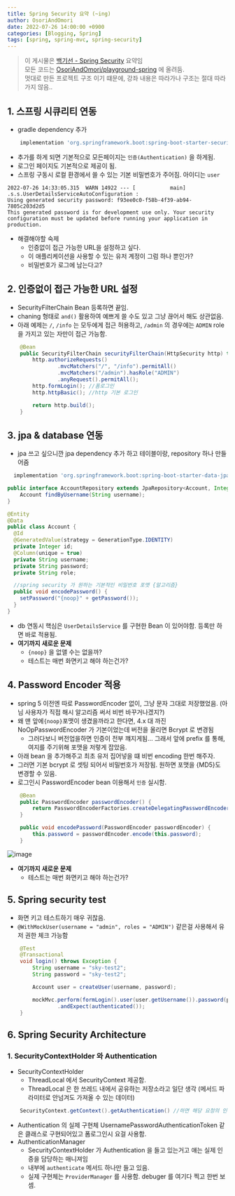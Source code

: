 ```yaml
---
title: Spring Security 요약 (~ing)
author: OsoriAndOmori
date: 2022-07-26 14:00:00 +0900
categories: [Blogging, Spring]
tags: [spring, spring-mvc, spring-security]
---
```


> 이 게시물은 [백기선 - Spring Security](https://www.inflearn.com/course/백기선-스프링-시큐리티) 요약임 <br>
> 모든 코드는 [OsoriAndOmori/playground-spring](https://github.com/OsoriAndOmori/playground-spring/tree/main/applicaion-web-mvc) 에 올려둠. <br>
> 멋대로 만든 프로젝트 구조 이기 떄문에, 강좌 내용은 따라가나 구조는 절대 따라가지 않음..

## 1. 스프링 시큐리티 연동
- gradle dependency 추가

```gradle
    implementation 'org.springframework.boot:spring-boot-starter-security'
```

- 추가를 하게 되면 기본적으로 모든페이지는 `인증(Authentication)` 을 하게됨.
- 로그인 페이지도 기본적으로 제공이 됨.
- 스프링 구동시 로컬 환경에서 쓸 수 있는 기본 비밀번호가 주어짐. 아이디는 `user`

```console
2022-07-26 14:33:05.315  WARN 14922 --- [           main] .s.s.UserDetailsServiceAutoConfiguration :
Using generated security password: f93ee0c0-f58b-4f39-ab94-7805c203d2d5
This generated password is for development use only. Your security configuration must be updated before running your application in production.
```

- 해결해야할 숙제
  - 인증없이 접근 가능한 URL을 설정하고 싶다.
  - 이 애플리케이션을 사용할 수 있는 유저 계정이 그럼 하나 뿐인가?
  - 비밀번호가 로그에 남는다고?

## 2. 인증없이 접근 가능한 URL 설정
- SecurityFilterChain Bean 등록하면 끝임.
- chaning 형태로 `and()` 활용하여 예쁘게 쓸 수도 있고 그냥 끊어서 해도 상관없음.
- 아래 예제는 `/`, `/info` 는 모두에게 접근 허용하고, `/admin` 의 경우에는 `ADMIN` role 을 가지고 있는 자만이 접근 가능함.

```java
    @Bean
    public SecurityFilterChain securityFilterChain(HttpSecurity http) throws Exception {
        http.authorizeRequests()
                .mvcMatchers("/", "/info").permitAll()
                .mvcMatchers("/admin").hasRole("ADMIN")
                .anyRequest().permitAll();
        http.formLogin(); //폼로그인
        http.httpBasic(); //http 기본 로그인

        return http.build();
    }
```

## 3. jpa & database 연동
- jpa 쓰고 싶으니깐 jpa dependency 추가 하고 테이블이랑, repository 하나 만들어줌

```groovy
  implementation 'org.springframework.boot:spring-boot-starter-data-jpa'
```

```java
public interface AccountRepository extends JpaRepository<Account, Integer> {
    Account findByUsername(String username);
}

@Entity
@Data
public class Account {
  @Id
  @GeneratedValue(strategy = GenerationType.IDENTITY)
  private Integer id;
  @Column(unique = true)
  private String username;
  private String password;
  private String role;

  //spring security 가 원하는 기본적인 비밀번호 포맷 {알고리즘}
  public void encodePassword() {
    setPassword("{noop}" + getPassword());
  }
}
```
- db 연동시 핵심은 `UserDetailsService` 를 구현한 Bean 이 있어야함. 등록만 하면 바로 적용됨.
- **여기까지 새로운 문제**
  - `{noop}` 을 없앨 수는 없을까?
  - 테스트는 매번 화면키고 해야 하는건가?

## 4. Password Encoder 적용
- spring 5 이전엔 따로 PasswordEncoder 없이, 그냥 문자 그대로 저장했었음. (아님 사용자가 직접 해시 알고리즘 써서 비번 바꾸거나겠지?)
- 왜 맨 앞에`{noop}`포맷이 생겼을까라고 한다면, 4.x 대 까진 NoOpPasswordEncoder 가 기본이었는데 버전을 올리면 Bcrypt 로 변경됨
  - 그러다보니 버전업을하면 인증이 전부 꺠지게됨... 그래서 앞에 prefix 를 통해, 여지를 주기위해 포맷을 저렇게 잡았음.
- 아래 bean 을 추가해주고 최초 유저 집어넣을 떄 비번 encoding 한번 해주자.
- 그러면 기본 bcrypt 로 셋팅 되어서 비밀번호가 저장됨. 원하면 포맷을 {MD5}도 변경할 수 있음.
- 로그인시 PasswordEncoder bean 이용해서 `인증` 실시함.
```java
    @Bean
    public PasswordEncoder passwordEncoder() {
        return PasswordEncoderFactories.createDelegatingPasswordEncoder();
    }

    public void encodePassword(PasswordEncoder passwordEncoder) {
        this.password = passwordEncoder.encode(this.password);
    }
```
![image](https://user-images.githubusercontent.com/22016317/182273294-7c55c673-0f53-4f16-90e2-a4d6cd05c02c.png)

- **여기까지 새로운 문제**
  - 테스트는 매번 화면키고 해야 하는건가?

## 5. Spring security test
- 화면 키고 테스트하기 매우 귀찮음.
- `@WithMockUser(username = "admin", roles = "ADMIN")` 같은걸 사용해서 유저 권한 체크 가능함

```java
    @Test
    @Transactional
    void login() throws Exception {
        String username = "sky-test2";
        String password = "sky-test2";

        Account user = createUser(username, password);

        mockMvc.perform(formLogin().user(user.getUsername()).password(password))
                .andExpect(authenticated());
    }
```

## 6. Spring Security Architecture
### 1. SecurityContextHolder 와 Authentication
- SecurityContextHolder
  - ThreadLocal 에서 SecurityContext 제공함.
  - ThreadLocal 은 한 쓰레드 내에서 공유하는 저장소라고 일단 생각 (메서드 파라미터로 안넘겨도 가져올 수 있는 데이터)
```java
    SecurityContext.getContext().getAuthentication() //하면 해당 요청의 인증정보 꺼낼 수 있음.
```
- Authentication 의 실제 구현체 UsernamePasswordAuthenticationToken 같은 클래스로 구현되어있고 폼로그인시 요걸 사용함.
- AuthenticationManager
  - SecurityContextHolder 가 Authentication 을 들고 있는거고 얘는 실제 인증을 담당하는 매니져임
  - 내부에 `authenticate` 메서드 하나만 들고 있음.
  - 실제 구현체는 `ProviderManager` 를 사용함. debuger 를 여기다 찍고 한번 보셈.
